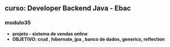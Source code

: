 ## curso: Developer Backend Java - Ebac
### modulo35

- <strong>projeto - sistema de vendas online </strong> 
- <strong>OBJETIVO: crud , hibernate, jpa , banco de dados, generics, reflection </strong>
